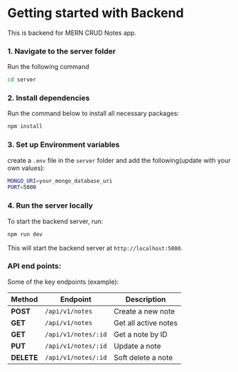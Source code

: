 # Getting started with Backend

This is backend for MERN CRUD Notes app.


### 1. Navigate to the server folder

Run the following command

```bash
cd server
```

### 2. Install dependencies

Run the command below to install all necessary packages:

```bash
npm install
```

### 3. Set up Environment variables

create a `.env` file in the `server` folder and add the following(update with your own values):

```bash
MONGO_URI=your_mongo_database_uri
PORT=5000
```

### 4. Run the server locally

To start the backend server, run:

```bash
npm run dev
```
This will start the backend server at `http://localhost:5000`.


### API end points:
Some of the key endpoints (example):

| Method     | Endpoint            | Description          |
| ---------- | ------------------- | -------------------- |
| **POST**   | `/api/v1/notes`     | Create a new note    |
| **GET**    | `/api/v1/notes`     | Get all active notes |
| **GET**    | `/api/v1/notes/:id` | Get a note by ID     |
| **PUT**    | `/api/v1/notes/:id` | Update a note        |
| **DELETE** | `/api/v1/notes/:id` | Soft delete a note   |
